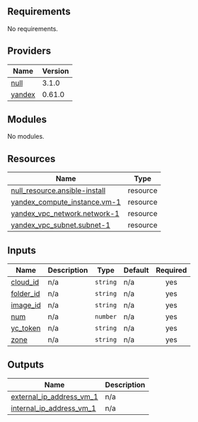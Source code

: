 ## Requirements

No requirements.

## Providers

| Name | Version |
|------|---------|
| <a name="provider_null"></a> [null](#provider\_null) | 3.1.0 |
| <a name="provider_yandex"></a> [yandex](#provider\_yandex) | 0.61.0 |

## Modules

No modules.

## Resources

| Name | Type |
|------|------|
| [null_resource.ansible-install](https://registry.terraform.io/providers/hashicorp/null/latest/docs/resources/resource) | resource |
| [yandex_compute_instance.vm-1](https://registry.terraform.io/providers/yandex-cloud/yandex/latest/docs/resources/compute_instance) | resource |
| [yandex_vpc_network.network-1](https://registry.terraform.io/providers/yandex-cloud/yandex/latest/docs/resources/vpc_network) | resource |
| [yandex_vpc_subnet.subnet-1](https://registry.terraform.io/providers/yandex-cloud/yandex/latest/docs/resources/vpc_subnet) | resource |

## Inputs

| Name | Description | Type | Default | Required |
|------|-------------|------|---------|:--------:|
| <a name="input_cloud_id"></a> [cloud\_id](#input\_cloud\_id) | n/a | `string` | n/a | yes |
| <a name="input_folder_id"></a> [folder\_id](#input\_folder\_id) | n/a | `string` | n/a | yes |
| <a name="input_image_id"></a> [image\_id](#input\_image\_id) | n/a | `string` | n/a | yes |
| <a name="input_num"></a> [num](#input\_num) | n/a | `number` | n/a | yes |
| <a name="input_yc_token"></a> [yc\_token](#input\_yc\_token) | n/a | `string` | n/a | yes |
| <a name="input_zone"></a> [zone](#input\_zone) | n/a | `string` | n/a | yes |

## Outputs

| Name | Description |
|------|-------------|
| <a name="output_external_ip_address_vm_1"></a> [external\_ip\_address\_vm\_1](#output\_external\_ip\_address\_vm\_1) | n/a |
| <a name="output_internal_ip_address_vm_1"></a> [internal\_ip\_address\_vm\_1](#output\_internal\_ip\_address\_vm\_1) | n/a |

